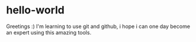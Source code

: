# hello-world

Greetings :)
I'm learning to use git and github, i hope i can one day become an expert using this amazing tools.
